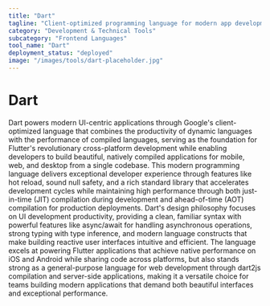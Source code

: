 ```yaml
---
title: "Dart"
tagline: "Client-optimized programming language for modern app development"
category: "Development & Technical Tools"
subcategory: "Frontend Languages"
tool_name: "Dart"
deployment_status: "deployed"
image: "/images/tools/dart-placeholder.jpg"
---
```


# Dart

Dart powers modern UI-centric applications through Google's client-optimized language that combines the productivity of dynamic languages with the performance of compiled languages, serving as the foundation for Flutter's revolutionary cross-platform development while enabling developers to build beautiful, natively compiled applications for mobile, web, and desktop from a single codebase. This modern programming language delivers exceptional developer experience through features like hot reload, sound null safety, and a rich standard library that accelerates development cycles while maintaining high performance through both just-in-time (JIT) compilation during development and ahead-of-time (AOT) compilation for production deployments. Dart's design philosophy focuses on UI development productivity, providing a clean, familiar syntax with powerful features like async/await for handling asynchronous operations, strong typing with type inference, and modern language constructs that make building reactive user interfaces intuitive and efficient. The language excels at powering Flutter applications that achieve native performance on iOS and Android while sharing code across platforms, but also stands strong as a general-purpose language for web development through dart2js compilation and server-side applications, making it a versatile choice for teams building modern applications that demand both beautiful interfaces and exceptional performance.